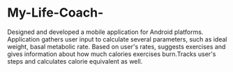 # My-Life-Coach-
Designed and developed a mobile application for Android platforms.  Application gathers user input to calculate several parameters, such as ideal weight, basal metabolic rate. Based on user's rates, suggests exercises and gives information about how much calories exercises burn.Tracks user's steps and calculates calorie equivalent as well.  

